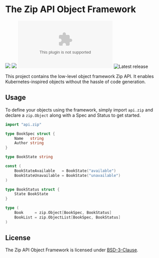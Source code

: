 # The Zip API Object Framework

[![](https://pkg.go.dev/badge/api.zip.svg)](https://pkg.go.dev/api.zip)
![](https://img.shields.io/static/v1?label=license&message=BSD-3&color=%23385177)
[![Go Report Card](https://goreportcard.com/badge/api.zip)](https://goreportcard.com/report/api.zip)
![Latest release](https://img.shields.io/github/v/release/api-zip/api-zip)

This project contains the low-level object framework Zip API.  It enables
Kubernetes-inspired objects without the hassle of code generation.

## Usage

To define your objects using the framework, simply import `api.zip` and declare
a `zip.Object` along with a Spec and Status to get started.

```go
import "api.zip"

type BookSpec struct {
	Name   string
	Author string
}

type BookState string

const (
	BookStateAvailable   = BookState("available")
	BookStateUnavailable = BookState("unavailable")
)

type BookStatus struct {
	State BookState
}

type (
	Book     = zip.Object[BookSpec, BookStatus]
	BookList = zip.ObjectList[BookSpec, BookStatus]
)
```

## License

The Zip API Object Framework is licensed under [BSD-3-Clause](/LICENSE.md).
